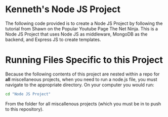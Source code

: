 # Kenneth's Node JS Project
The following code provided is to create a Node JS Project by following the tutorial from Shawn on the Popular Youtube Page The Net Ninja. This is a Node JS Project that uses Node JS as middleware, MongoDB as the backend, and Express JS to create templates.

# Running Files Specific to this Project
Because the following contents of this project are nested within a repo for **all** miscellaneous projects, when you need to run a node.js file, you must navigate to the appropriate directory. On your computer you would run:
```bash
cd "Node JS Project"
```
From the folder for all miscallenous projects (which you must be in to push to this repository).
